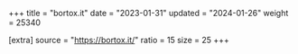+++
title = "bortox.it"
date = "2023-01-31"
updated = "2024-01-26"
weight = 25340

[extra]
source = "https://bortox.it/"
ratio = 15
size = 25
+++
